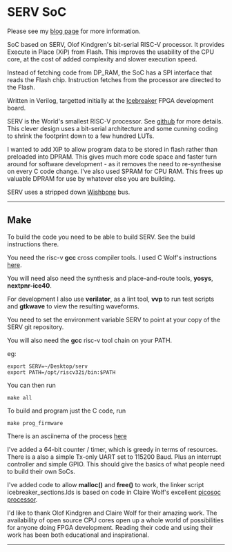
SERV SoC
========

Please see my [blog page](https://www.rotwang.co.uk/projects/serv.html) for more information.

SoC based on SERV, Olof Kindgren's bit-serial RISC-V processor. It provides Execute in Place (XiP) from Flash. This improves the usability of the CPU core, at the cost of added complexity and slower execution speed.

Instead of fetching code from DP_RAM, the SoC has a SPI interface that reads the Flash chip. Instruction fetches from the processor are directed to the Flash.

Written in Verilog, targetted initially at the 
[Icebreaker](https://1bitsquared.com/products/icebreaker) 
FPGA development board.

SERV is the World's smallest RISC-V processor. See [github](https://github.com/olofk/serv) for more details. This clever design uses a bit-serial architecture and some cunning coding to shrink the footprint down to a few hundred LUTs.

I wanted to add XiP to allow program data to be stored in flash rather than preloaded into DPRAM. This gives much more code space and faster turn around for software development - as it removes the need to re-synthesise on every C code change. I've also used SPRAM for CPU RAM. This frees up valuable DPRAM for use by whatever else you are building.

SERV uses a stripped down 
[Wishbone](https://en.wikipedia.org/wiki/Wishbone_(computer_bus))
bus.

----

Make
----

To build the code you need to be able to build SERV. See the build instructions there.

You need the risc-v **gcc** cross compiler tools. I used C Wolf's instructions 
[here](https://github.com/cliffordwolf/picorv32#building-a-pure-rv32i-toolchain).

You will need also need the synthesis and place-and-route tools, **yosys**, **nextpnr-ice40**.

For development I also use **verilator**, as a lint tool, **vvp** to run test scripts and **gtkwave** to view the resulting waveforms.

You need to set the environment variable SERV to point at your copy of the SERV git repository.

You will also need the **gcc** risc-v tool chain on your PATH.

eg:

    export SERV=~/Desktop/serv
    export PATH=/opt/riscv32i/bin:$PATH

You can then run

    make all

To build and program just the C code, run

    make prog_firmware

There is an asciinema of the process 
[here](https://asciinema.org/a/351518)

I've added a 64-bit counter / timer, which is greedy in terms of resources. There is a also a simple Tx-only UART set to 115200 Baud. 
Plus an interrupt controller and simple GPIO.
This should give the basics of what people need to build their own SoCs.

I've added code to allow **malloc()** and **free()** to work,
the linker script icebreaker_sections.lds is based on code in 
Claire Wolf's excellent
[picosoc processor](https://github.com/cliffordwolf/picorv32/tree/master/picosoc).

I'd like to thank Olof Kindgren and Claire Wolf for their amazing work.
The availability of open source CPU cores open up a whole world of
possibilities for anyone doing FPGA development. 
Reading their code and using their work has been 
both educational and inspirational.

----

